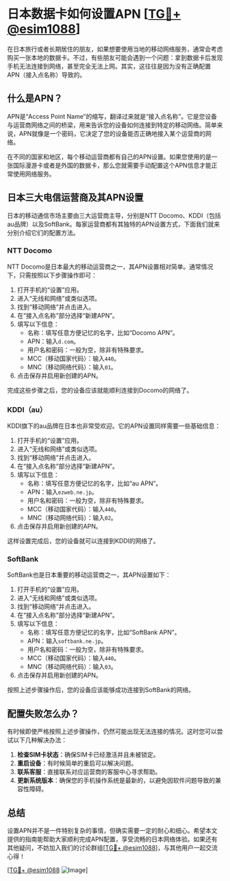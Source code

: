 # 日本数据卡如何设置APN [[TG💪+ @esim1088](https://t.me/s/esim1088)]

在日本旅行或者长期居住的朋友，如果想要使用当地的移动网络服务，通常会考虑购买一张本地的数据卡。不过，有些朋友可能会遇到一个问题：拿到数据卡后发现手机无法连接到网络，甚至完全无法上网。其实，这往往是因为没有正确配置APN（接入点名称）导致的。

## 什么是APN？

APN是“Access Point Name”的缩写，翻译过来就是“接入点名称”。它是您设备与运营商网络之间的桥梁，用来告诉您的设备如何连接到特定的移动网络。简单来说，APN就像是一个密码，它决定了您的设备能否正确地接入某个运营商的网络。

在不同的国家和地区，每个移动运营商都有自己的APN设置。如果您使用的是一张国际漫游卡或者是外国的数据卡，那么您就需要手动配置这个APN信息才能正常使用网络服务。

## 日本三大电信运营商及其APN设置

日本的移动通信市场主要由三大运营商主导，分别是NTT Docomo、KDDI（包括au品牌）以及SoftBank。每家运营商都有其独特的APN设置方式，下面我们就来分别介绍它们的配置方法。

### NTT Docomo

NTT Docomo是日本最大的移动运营商之一，其APN设置相对简单。通常情况下，只需按照以下步骤操作即可：

1. 打开手机的“设置”应用。
2. 进入“无线和网络”或类似选项。
3. 找到“移动网络”并点击进入。
4. 在“接入点名称”部分选择“新建APN”。
5. 填写以下信息：
   - 名称：填写任意方便记忆的名字，比如“Docomo APN”。
   - APN：输入`d.com`。
   - 用户名和密码：一般为空，除非有特殊要求。
   - MCC（移动国家代码）：输入`440`。
   - MNC（移动网络代码）：输入`01`。
6. 点击保存并启用新创建的APN。

完成这些步骤之后，您的设备应该就能顺利连接到Docomo的网络了。

### KDDI（au）

KDDI旗下的au品牌在日本也非常受欢迎。它的APN设置同样需要一些基础信息：

1. 打开手机的“设置”应用。
2. 进入“无线和网络”或类似选项。
3. 找到“移动网络”并点击进入。
4. 在“接入点名称”部分选择“新建APN”。
5. 填写以下信息：
   - 名称：填写任意方便记忆的名字，比如“au APN”。
   - APN：输入`ezweb.ne.jp`。
   - 用户名和密码：一般为空，除非有特殊要求。
   - MCC（移动国家代码）：输入`440`。
   - MNC（移动网络代码）：输入`02`。
6. 点击保存并启用新创建的APN。

这样设置完成后，您的设备就可以连接到KDDI的网络了。

### SoftBank

SoftBank也是日本重要的移动运营商之一，其APN设置如下：

1. 打开手机的“设置”应用。
2. 进入“无线和网络”或类似选项。
3. 找到“移动网络”并点击进入。
4. 在“接入点名称”部分选择“新建APN”。
5. 填写以下信息：
   - 名称：填写任意方便记忆的名字，比如“SoftBank APN”。
   - APN：输入`softbank.ne.jp`。
   - 用户名和密码：一般为空，除非有特殊要求。
   - MCC（移动国家代码）：输入`440`。
   - MNC（移动网络代码）：输入`03`。
6. 点击保存并启用新创建的APN。

按照上述步骤操作后，您的设备应该能够成功连接到SoftBank的网络。

## 配置失败怎么办？

有时候即使严格按照上述步骤操作，仍然可能出现无法连接的情况。这时您可以尝试以下几种解决办法：

1. **检查SIM卡状态**：确保SIM卡已经激活并且未被锁定。
2. **重启设备**：有时候简单的重启可以解决问题。
3. **联系客服**：直接联系对应运营商的客服中心寻求帮助。
4. **更新系统版本**：确保您的手机操作系统是最新的，以避免因软件问题导致的兼容性障碍。

## 总结

设置APN并不是一件特别复杂的事情，但确实需要一定的耐心和细心。希望本文提供的指南能帮助大家顺利完成APN配置，享受流畅的日本网络体验。如果还有其他疑问，不妨加入我们的讨论群组[[TG💪+ @esim1088](https://t.me/s/esim1088)]，与其他用户一起交流心得！

[[TG💪+ @esim1088](https://t.me/s/esim1088) ![Image](https://i.postimg.cc/4NQfJmqS/Snipaste-2025-05-13-00-14-12.png)]
